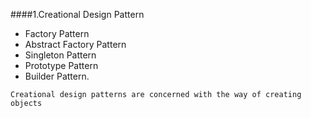 ####1.Creational Design Pattern
   - Factory Pattern
   - Abstract Factory Pattern
   - Singleton Pattern
   - Prototype Pattern
   - Builder Pattern.

`Creational design patterns are concerned with the way of creating objects`